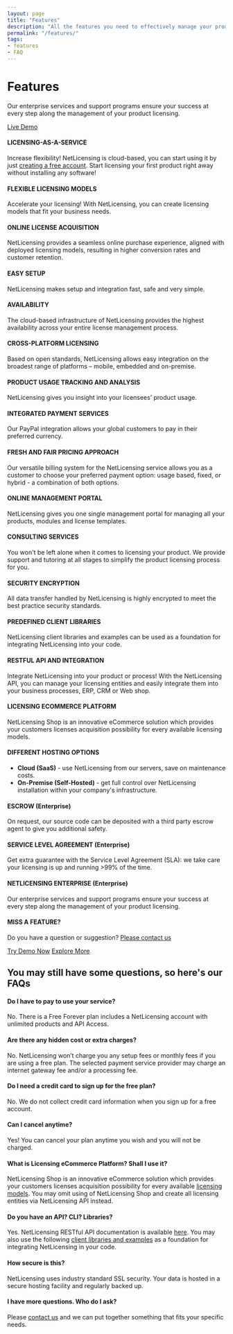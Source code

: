 ```yaml
---
layout: page
title: "Features"
description: "All the features you need to effectively manage your product licenses"
permalink: "/features/"
tags:
- features
- FAQ
---
```

<div class="row NL_banner">
    <div class="col-md-8 col-md-offset-2 NL_about">
        <h1>Features</h1>
        <p>Our enterprise services and support programs ensure your success at every step along the management of your product licensing.</p>
        <a href="https://netlicensing.labs64.com/app/v2/?lc=4b566c7e20&source=lmbox001" class="btn NL_banner_btn" role="button">Live Demo</a>
    </div>
</div>

#### LICENSING-AS-A-SERVICE
Increase flexibility! NetLicensing is cloud-based, you can start using it by just <a href="https://netlicensing.labs64.com/app/v2/content/register.xhtml">creating a free account</a>. Start licensing your first product right away without installing any software!

#### FLEXIBLE LICENSING MODELS
Accelerate your licensing! With NetLicensing, you can create licensing models that fit your business needs.

#### ONLINE LICENSE ACQUISITION
NetLicensing provides a seamless online purchase experience, aligned with deployed licensing models, resulting in higher conversion rates and customer retention.

#### EASY SETUP
NetLicensing makes setup and integration fast, safe and very simple.

#### AVAILABILITY
The cloud-based infrastructure of NetLicensing provides the highest availability across your entire license management process.

#### CROSS-PLATFORM LICENSING
Based on open standards, NetLicensing allows easy integration on the broadest range of platforms – mobile, embedded and on-premise.

#### PRODUCT USAGE TRACKING AND ANALYSIS
NetLicensing gives you insight into your licensees’ product usage.

#### INTEGRATED PAYMENT SERVICES
Our PayPal integration allows your global customers to pay in their preferred currency.

#### FRESH AND FAIR PRICING APPROACH
Our versatile billing system for the NetLicensing service allows you as a customer to choose your preferred payment option: usage based, fixed, or hybrid - a combination of both options.

#### ONLINE MANAGEMENT PORTAL
NetLicensing gives you one single management portal for managing all your products, modules and license templates.

#### CONSULTING SERVICES
You won't be left alone when it comes to licensing your product. We provide support and tutoring at all stages to simplify the product licensing process for you.

#### SECURITY ENCRYPTION
All data transfer handled by NetLicensing is highly encrypted to meet the best practice security standards.

#### PREDEFINED CLIENT LIBRARIES
NetLicensing client libraries and examples can be used as a foundation for integrating NetLicensing into your code.

#### RESTFUL API AND INTEGRATION
Integrate NetLicensing into your product or process! With the NetLicensing API, you can manage your licensing entities and easily integrate them into your business processes, ERP, CRM or Web shop.

#### LICENSING ECOMMERCE PLATFORM
NetLicensing Shop is an innovative eCommerce solution which provides your customers licenses acquisition possibility for every available licensing models.

#### DIFFERENT HOSTING OPTIONS
* <b>Cloud (SaaS)</b> - use NetLicensing from our servers, save on maintenance costs.
* <b>On-Premise (Self-Hosted)</b> - get full control over NetLicensing installation within your company's infrastructure.

#### ESCROW (Enterprise)
On request, our source code can be deposited with a third party escrow agent to give you additional safety.

#### SERVICE LEVEL AGREEMENT (Enterprise)
Get extra guarantee with the Service Level Agreement (SLA): we take care your licensing is up and running >99% of the time.

#### NETLICENSING ENTERPRISE (Enterprise)
Our enterprise services and support programs ensure your success at every step along the management of your product licensing.

#### MISS A FEATURE?
Do you have a question or suggestion? <a href="/contact/">Please contact us</a>


<a href="https://netlicensing.labs64.com/app/v2/?lc=4b566c7e20&source=lmbox001" class="btn NL_banner_btn" role="button">Try Demo Now</a>
<a href="https://www.labs64.de/confluence/display/NLICPUB/Home" class="btn NL_banner_btn" role="button">Explore More</a>


## You may still have some questions, so here's our FAQs

#### Do I have to pay to use your service?
No. There is a Free Forever plan includes a NetLicensing account with unlimited products and API Access.

#### Are there any hidden cost or extra charges?
No. NetLicensing won’t charge you any setup fees or monthly fees if you are using a free plan.
The selected payment service provider may charge an internet gateway fee and/or a processing fee.

#### Do I need a credit card to sign up for the free plan?
No. We do not collect credit card information when you sign up for a free account.

#### Can I cancel anytime?
Yes! You can cancel your plan anytime you wish and you will not be charged.

#### What is Licensing eCommerce Platform? Shall I use it?
NetLicensing Shop is an innovative eCommerce solution which provides your customers licenses acquisition possibility for every available <a title="NetLicensing Licensing Models" href="http://l64.cc/nl09">licensing models</a>.
You may omit using of NetLicensing Shop and create all licensing entities via NetLicensing API instead.

#### Do you have an API? CLI? Libraries?
Yes. NetLicensing RESTful API documentation is available <a title="API" href="http://l64.cc/nl10">here</a>. You may also use the following <a title="NetLicensing client libraries" href="http://l64.cc/nl07">client libraries and examples</a> as a foundation for integrating NetLicensing in your code.

#### How secure is this?
NetLicensing uses industry standard SSL security. Your data is hosted in a secure hosting facility and regularly backed up.

#### I have more questions. Who do I ask?
Please <a title="Contact" href="/contact/">contact us</a> and we can put together something that fits your specific needs.
